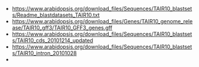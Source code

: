 * https://www.arabidopsis.org/download_files/Sequences/TAIR10_blastsets/Readme_blastdatasets_TAIR10.txt
* https://www.arabidopsis.org/download_files/Genes/TAIR10_genome_release/TAIR10_gff3/TAIR10_GFF3_genes.gff
* https://www.arabidopsis.org/download_files/Sequences/TAIR10_blastsets/TAIR10_cds_20101214_updated
* https://www.arabidopsis.org/download_files/Sequences/TAIR10_blastsets/TAIR10_intron_20101028
* 
